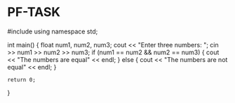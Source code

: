 # PF-TASK
#include <iostream>
using namespace std;

int main() {
    float num1, num2, num3;
    cout << "Enter three numbers: ";
    cin >> num1 >> num2 >> num3;
     if (num1 == num2 && num2 == num3) {
        cout << "The numbers are equal" << endl;
    } else {
        cout << "The numbers are not equal" << endl;
    }

    return 0;
}

